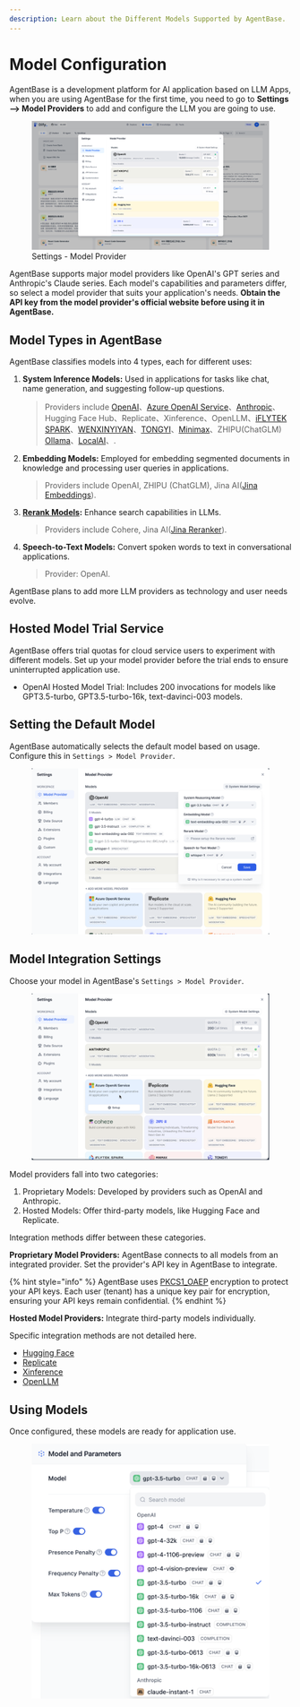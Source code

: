```yaml
---
description: Learn about the Different Models Supported by AgentBase.
---
```


# Model Configuration

AgentBase is a development platform for AI application based on LLM Apps, when you are using AgentBase for the first time, you need to go to **Settings --> Model Providers** to add and configure the LLM you are going to use. 

<figure><img src="/en/.gitbook/assets/guides/model-configuration/model-provider-page.png" alt=""><figcaption>Settings - Model Provider</figcaption></figure>


AgentBase supports major model providers like OpenAI's GPT series and Anthropic's Claude series. Each model's capabilities and parameters differ, so select a model provider that suits your application's needs. **Obtain the API key from the model provider's official website before using it in AgentBase.**

## Model Types in AgentBase

AgentBase classifies models into 4 types, each for different uses:

1.  **System Inference Models:** Used in applications for tasks like chat, name generation, and suggesting follow-up questions.

    > Providers include [OpenAI](https://platform.openai.com/account/api-keys)、[Azure OpenAI Service](https://azure.microsoft.com/en-us/products/ai-services/openai-service/)、[Anthropic](https://console.anthropic.com/account/keys)、Hugging Face Hub、Replicate、Xinference、OpenLLM、[iFLYTEK SPARK](https://www.xfyun.cn/solutions/xinghuoAPI)、[WENXINYIYAN](https://console.bce.baidu.com/qianfan/ais/console/applicationConsole/application)、[TONGYI](https://dashscope.console.aliyun.com/api-key\_management?spm=a2c4g.11186623.0.0.3bbc424dxZms9k)、[Minimax](https://api.minimax.chat/user-center/basic-information/interface-key)、ZHIPU(ChatGLM) [Ollama](https://docs.agentbase.ai/tutorials/model-configuration/ollama)、[LocalAI](https://github.com/mudler/LocalAI)、.
2.  **Embedding Models:** Employed for embedding segmented documents in knowledge and processing user queries in applications.

    > Providers include OpenAI, ZHIPU (ChatGLM), Jina AI([Jina Embeddings](https://jina.ai/embeddings/)).
3.  [**Rerank Models**](https://docs.agentbase.ai/advanced/retrieval-augment/rerank)**:** Enhance search capabilities in LLMs.

    > Providers include Cohere, Jina AI([Jina Reranker](https://jina.ai/reranker)).
4.  **Speech-to-Text Models:** Convert spoken words to text in conversational applications.

    > Provider: OpenAI.

AgentBase plans to add more LLM providers as technology and user needs evolve.

## Hosted Model Trial Service

AgentBase offers trial quotas for cloud service users to experiment with different models. Set up your model provider before the trial ends to ensure uninterrupted application use.

* OpenAI Hosted Model Trial: Includes 200 invocations for models like GPT3.5-turbo, GPT3.5-turbo-16k, text-davinci-003 models.

## Setting the Default Model

AgentBase automatically selects the default model based on usage. Configure this in `Settings > Model Provider`.

<figure><img src="/en/.gitbook/assets/guides/model-configuration/image-default-models.png" alt=""><figcaption></figcaption></figure>

## Model Integration Settings

Choose your model in AgentBase's `Settings > Model Provider`.

<figure><img src="/en/.gitbook/assets/guides/model-configuration/image-20231210143654461.png" alt=""><figcaption></figcaption></figure>

Model providers fall into two categories:

1. Proprietary Models: Developed by providers such as OpenAI and Anthropic.
2. Hosted Models: Offer third-party models, like Hugging Face and Replicate.

Integration methods differ between these categories.

**Proprietary Model Providers:** AgentBase connects to all models from an integrated provider. Set the provider's API key in AgentBase to integrate.

{% hint style="info" %}
AgentBase uses [PKCS1\_OAEP](https://pycryptodome.readthedocs.io/en/latest/src/cipher/oaep.html) encryption to protect your API keys. Each user (tenant) has a unique key pair for encryption, ensuring your API keys remain confidential.
{% endhint %}

**Hosted Model Providers:** Integrate third-party models individually.

Specific integration methods are not detailed here.

* [Hugging Face](https://docs.agentbase.ai/advanced/model-configuration/hugging-face)
* [Replicate](https://docs.agentbase.ai/advanced/model-configuration/replicate)
* [Xinference](https://docs.agentbase.ai/advanced/model-configuration/xinference)
* [OpenLLM](https://docs.agentbase.ai/advanced/model-configuration/openllm)

## Using Models

Once configured, these models are ready for application use.

<figure><img src="/en/.gitbook/assets/guides/model-configuration/choice-model-in-app.png" alt=""><figcaption></figcaption></figure>
